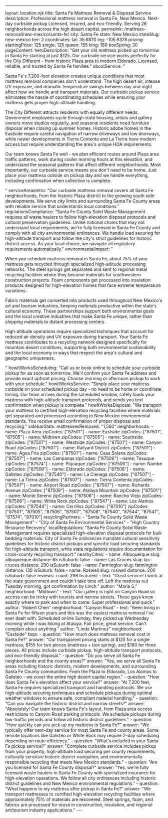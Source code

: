 ---
layout: location.njk
title: Santa Fe Mattress Removal & Disposal Service
description: Professional mattress removal in Santa Fe, New Mexico. Next-day curbside pickup Licensed, insured, and eco-friendly. Serving 26 neighborhoods across the high desert capital.
permalink: /mattress-removal/new-mexico/santa-fe/
city: Santa Fe state: New Mexico stateSlug: new-mexico tier: 2 coordinates: lat: 35.6870 lng: -105.9378 pricing: startingPrice: 125 single: 125 queen: 155 king: 180 boxSpring: 30 pageContent: heroDescription: "Get your old mattress picked up tomorrow in Santa Fe starting at just $125. Our curbside service works perfectly for the City Different - from historic Plaza area to modern Eldorado. Licensed, reliable, and trusted by Santa Fe families." aboutService: "<p>Santa Fe's 7,200-foot elevation creates unique conditions that most mattress removal companies don't understand. The high desert air, intense UV exposure, and dramatic temperature swings between day and night affect how we handle and transport materials. Our curbside pickup service eliminates the hassle of coordinating schedules while ensuring your mattress gets proper high-altitude handling.</p><p>The City Different attracts residents with equally different needs. Government employees cycle through state housing, artists and gallery owners move studios regularly, and seasonal residents need furniture disposal when closing up summer homes. Historic adobe homes in the Eastside require careful navigation of narrow driveways and low doorways, while newer developments in Tierra Contenta and La Tierra have modern access but require understanding the area's unique HOA requirements.</p><p>Our team knows Santa Fe well - we plan efficient routes around Plaza area traffic patterns, work during cooler morning hours at this elevation, and understand the seasonal patterns that affect different neighborhoods. Most importantly, our curbside service means you don't need to be home. Just place your mattress outside on pickup day and we handle everything, including confirmation when collection is complete.</p>" serviceAreasIntro: "Our curbside mattress removal covers all Santa Fe neighborhoods, from the historic Plaza district to the growing south side developments. We serve city limits and surrounding Santa Fe County areas with reliable service that understands local conditions." regulationsCompliance: "Santa Fe County Solid Waste Management requires all waste haulers to follow high-elevation disposal protocols and cultural preservation guidelines. Unlike national chains that may not understand local requirements, we're fully licensed in Santa Fe County and comply with all city environmental ordinances. We handle load securing for high-altitude transport and follow the city's strict guidelines for historic district access. As your local choice, we navigate all regulatory requirements automatically." environmentalImpact: "<p>When you schedule mattress removal in Santa Fe, about 75% of your mattress gets recycled through specialized high-altitude processing networks. The steel springs get separated and sent to regional metal recycling facilities where they become materials for southwestern construction projects. Foam components get processed into insulation products designed for high-elevation homes that face extreme temperature variations.</p><p>Fabric materials get converted into products used throughout New Mexico's art and tourism industries, keeping materials productive within the state's cultural economy. These partnerships support both environmental goals and the local creative industries that make Santa Fe unique, rather than shipping materials to distant processing centers.</p><p>High-altitude operations require specialized techniques that account for reduced air density and UV exposure during transport. Your Santa Fe mattress contributes to a recycling network designed specifically for mountain desert conditions, supporting both environmental sustainability and the local economy in ways that respect the area's cultural and geographic uniqueness.</p>" howItWorksScheduling: "Call us or book online to schedule your curbside pickup for as soon as tomorrow. We'll confirm your Santa Fe address and provide exact upfront pricing. Choose morning or afternoon pickup to work with your schedule." howItWorksService: "Simply place your mattress curbside on your scheduled pickup day - no need to be home or coordinate timing. Our team arrives during the scheduled window, safely loads your mattress with high-altitude transport protocols, and sends you text confirmation when pickup is complete." howItWorksDisposal: "We transport your mattress to certified high-elevation recycling facilities where materials get separated and processed according to New Mexico environmental standards. You receive email confirmation of proper disposal and recycling." sidebarStats: mattressesRemoved: "1,560" neighborhoods: - name: Plaza Area zipCodes: ["87501"] - name: Eastside zipCodes: ["87501", "87505"] - name: Midtown zipCodes: ["87505"] - name: Southside zipCodes: ["87507"] - name: Westside zipCodes: ["87501"] - name: Canyon Road zipCodes: ["87501"] - name: Railyard District zipCodes: ["87501"] - name: Agua Fria zipCodes: ["87501"] - name: Casa Solana zipCodes: ["87507"] - name: Las Campanas zipCodes: ["87506"] - name: Tesuque zipCodes: ["87574"] - name: Pojoaque zipCodes: ["87506"] - name: Nambe zipCodes: ["87506"] - name: Eldorado zipCodes: ["87508"] - name: Galisteo zipCodes: ["87540"] - name: La Cienega zipCodes: ["87507"] - name: La Tierra zipCodes: ["87507"] - name: Tierra Contenta zipCodes: ["87507"] - name: Airport Road zipCodes: ["87507"] - name: Richards Avenue zipCodes: ["87508"] - name: Atalaya Mountain zipCodes: ["87501"] - name: Monte Sereno zipCodes: ["87506"] - name: Rancho Viejo zipCodes: ["87506"] - name: White Rock zipCodes: ["87547"] - name: Los Alamos zipCodes: ["87544"] - name: Cerrillos zipCodes: ["87010"] zipCodes: ["87501", "87505", "87506", "87507", "87508", "87540", "87544", "87547", "87574", "87010"] recyclingPartners: - "Santa Fe County Solid Waste Management" - "City of Santa Fe Environmental Services" - "High Country Resource Recovery" localRegulations: "Santa Fe County Solid Waste Management requires specialized high-elevation disposal protocols for bulk bedding materials. City of Santa Fe ordinances mandate cultural sensitivity guidelines for historic district pickups and specific load securing standards for high-altitude transport, while state regulations require documentation for cross-county recycling transport." nearbyCities: - name: Albuquerque slug: albuquerque distance: 65 isSuburb: false - name: Las Cruces slug: las-cruces distance: 290 isSuburb: false - name: Farmington slug: farmington distance: 130 isSuburb: false - name: Roswell slug: roswell distance: 200 isSuburb: false reviews: count: 298 featured: - text: "Great service! I work at the state government and couldn't take time off. Left the mattress out Tuesday morning, got confirmation by lunch." author: "Maria S." neighborhood: "Midtown" - text: "Our gallery is right on Canyon Road so access can be tricky with tourists and narrow streets. These guys knew exactly where to park and when to come. Super professional and quick." author: "Robert Chen" neighborhood: "Canyon Road" - text: "Been living in Santa Fe for fifteen years and this was the easiest mattress removal I've ever dealt with. Scheduled online Sunday, they picked up Wednesday morning while I was hiking at Atalaya. Fair price, great service. Can't complain about anything." author: "Linda Martinez" neighborhood: "Eastside" faqs: - question: "How much does mattress removal cost in Santa Fe?" answer: "Our transparent pricing starts at $125 for a single mattress, $155 for two pieces (mattress + box spring), and $180 for three pieces. All prices include curbside pickup, high-altitude transport protocols, and eco-friendly disposal." - question: "Do you serve all Santa Fe neighborhoods and the county areas?" answer: "Yes, we serve all Santa Fe areas including historic districts, modern developments, and surrounding Santa Fe County communities. From the Plaza to Eldorado, Los Alamos to Galisteo - we cover the entire high desert capital region." - question: "How does Santa Fe's elevation affect your service?" answer: "At 7,200 feet, Santa Fe requires specialized transport and handling protocols. We use high-altitude securing techniques and schedule pickups during optimal weather windows to ensure safe, compliant material handling." - question: "Can you navigate the historic district and narrow streets?" answer: "Absolutely! Our team knows Santa Fe's layout, from Plaza area access restrictions to Canyon Road parking protocols. We schedule pickups during low-traffic periods and follow all historic district guidelines." - question: "How quickly can you pick up my mattress in Santa Fe?" answer: "We typically offer next-day service for most Santa Fe and county areas. Some remote locations like Galisteo or White Rock may require 2-day scheduling depending on route efficiency." - question: "What's included in your Santa Fe pickup service?" answer: "Complete curbside service includes pickup from your property, high-altitude load securing per county requirements, culturally sensitive historic district navigation, and environmentally responsible recycling that meets New Mexico standards." - question: "Are you licensed for Santa Fe County disposal?" answer: "Yes, we're fully licensed waste haulers in Santa Fe County with specialized insurance for high-elevation operations. We follow all city ordinances including historic district guidelines and New Mexico environmental regulations." - question: "What happens to my mattress after pickup in Santa Fe?" answer: "We transport mattresses to certified high-elevation recycling facilities where approximately 75% of materials are recovered. Steel springs, foam, and fabrics are processed for reuse in construction, insulation, and regional art/tourism industry applications." ---